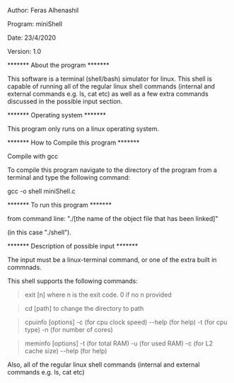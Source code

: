 Author: Feras Alhenashil

Program: miniShell

Date: 23/4/2020

Version: 1.0

******* About the program *******

This software is a terminal (shell/bash) simulator for linux.
This shell is capable of running all of the regular linux shell 
commands (internal and external commands e.g. ls, cat etc) as well
as a few extra commands discussed in the possible input section. 



******* Operating system *******

This program only runs on a linux operating system.



******* How to Compile this program *******

Compile with gcc

To compile this program navigate to the directory of the program
from a terminal and type the following command:

gcc -o shell miniShell.c



******* To run this program *******

from command line: "./[the name of the object file that has been linked]"

(in this case "./shell").



******* Description of possible input *******

The input must be a linux-terminal command, or one of the extra built in commnads.

This shell supports the following commands:

>exit [n] where n is the exit code. 0 if no n provided

>cd [path] to change the directory to path

>cpuinfo [options] -c (for cpu clock speed) --help (for help)
-t (for cpu type) -n (for number of cores)

>meminfo [options] -t (for total RAM) -u (for used RAM) 
-c (for L2 cache size) --help (for help)

Also, all of the regular linux shell commands (internal and external commands e.g. ls, cat etc)

